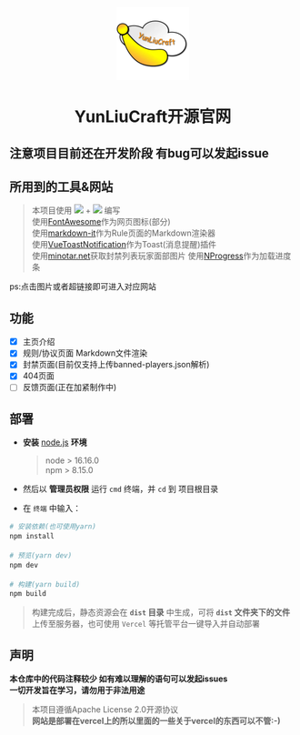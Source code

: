 <div align='center'>
<img src='./src/imgs/logo.webp' width='128px' height='128px'>
<h1>YunLiuCraft开源官网</h1>
</div>

## 注意项目目前还在开发阶段 有bug可以发起issue

## 所用到的工具&网站
> 本项目使用 [<img src='https://img.shields.io/badge/Vue3-%234FC08D?logo=vue.js&logoColor=white'>](https://cn.vuejs.org/) + [<img src='https://img.shields.io/badge/Less-%231D365D?logo=less&logoColor=white'>](https://lesscss.org/)
 编写  
> 使用[FontAwesome](https://www.fontawesome.com)作为网页图标(部分)  
> 使用[markdown-it](https://github.com/markdown-it/markdown-it)作为Rule页面的Markdown渲染器  
> 使用[VueToastNotification](https://github.com/ankurk91/vue-toast-notification)作为Toast(消息提醒)插件  
> 使用[minotar.net](https://minotar.net/)获取封禁列表玩家面部图片
> 使用[NProgress](https://ricostacruz.com/nprogress/)作为加载进度条

ps:点击图片或者超链接即可进入对应网站

## 功能
- [x] 主页介绍
- [x] 规则/协议页面 Markdown文件渲染
- [x] 封禁页面(目前仅支持上传banned-players.json解析)
- [x] 404页面
- [ ] 反馈页面(正在加紧制作中)

## 部署
* **安装** [node.js](https://nodejs.org/zh-cn/) **环境**

  > node > 16.16.0  
  > npm > 8.15.0
  
* 然后以 **管理员权限** 运行 `cmd` 终端，并 `cd` 到 项目根目录
* 在 `终端` 中输入：

```bash
# 安装依赖(也可使用yarn)
npm install

# 预览(yarn dev)
npm dev

# 构建(yarn build)
npm build
```
> 构建完成后，静态资源会在 **`dist` 目录** 中生成，可将 **`dist` 文件夹下的文件**上传至服务器，也可使用 `Vercel` 等托管平台一键导入并自动部署

## 声明

**本仓库中的代码注释较少 如有难以理解的语句可以发起issues**  
**一切开发旨在学习，请勿用于非法用途**
> 本项目遵循Apache License 2.0开源协议  
> **网站是部署在vercel上的所以里面的一些关于vercel的东西可以不管:-)**  